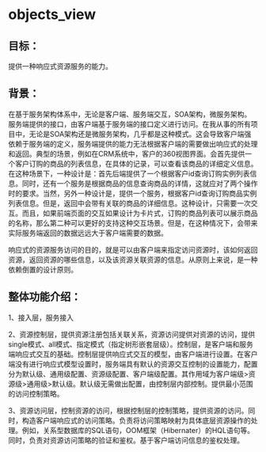 # objects_view
## 目标：
提供一种响应式资源服务的能力。

## 背景：
在基于服务架构体系中，无论是客户端、服务端交互，SOA架构，微服务架构。服务端提供的接口，由客户端基于服务端的接口定义进行访问。在我从事的所有项目中，无论是SOA架构还是微服务架构，几乎都是这种模式。这会导致客户端强依赖于服务端的定义，服务端提供的能力无法根据客户端的需要做出响应式的处理和返回。典型的场景，例如在CRM系统中，客户的360视图界面。会首先提供一个客户订购的商品的列表信息，在具体的记录，可以查看该商品的详细定义信息。在这种场景下，一种设计是：首先后端提供了一个根据客户id查询订购实例列表信息。同时，还有一个服务是根据商品的信息查询商品的详情，这就应对了两个操作时的要求。当然，另外一种设计是，提供一个服务，根据客户id查询订购商品实例列表信息。但是，返回中会带有关联的商品的详细信息。这种设计，只需要一次交互。而且，如果前端页面的交互如果设计为卡片式，订购的商品列表可以展示商品的名称，那么第二种可以更好的支持这种交互场景。但是，在这种情况下，会带来实际服务端返回的数据远远大于客户端需要的数据。

响应式的资源服务访问的目的，就是可以由客户端来指定访问资源时，该如何返回资源，返回资源的哪些信息，以及该资源关联资源的信息。从原则上来说，是一种依赖倒置的设计原则。

## 整体功能介绍：
1、接入层，服务接入

2、资源控制层，提供资源注册包括关联关系，资源访问提供对资源的访问，提供single模式、all模式、指定模式（指定树形嵌套层级）。控制层，是客户端和服务端响应式交互的基础。控制层提供响应式交互的模型，由客户端进行设置。在客户端没有进行响应式模型设置时，服务端具有默认的资源交互控制的设置能力，配置分为默认级、通用级配置、资源级配置、客户端级配置。其作用域为客户端级>资源级>通用级>默认级。默认级无需做出配置，由控制层内部控制。提供最小范围的访问控制策略。

3、资源访问层，控制资源的访问，根据控制层的控制策略，提供资源的访问。同时，构造客户端响应式的访问策略。负责将访问策略映射为具体底层资源操作的处理。例如，关系型数据库的SQL语句，OOM框架（Hibernater）的HQL语句等。同时，负责对资源访问策略的验证和鉴权。基于客户端访问信息的鉴权处理。
